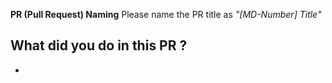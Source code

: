 **PR (Pull Request) Naming**
Please name the PR title as _"[MD-Number] Title"_

## What did you do in this PR ?
- 

